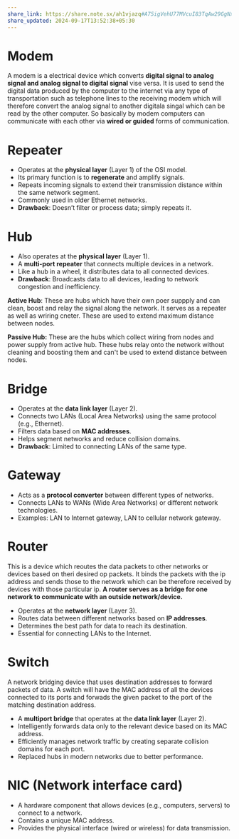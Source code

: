 ```yaml
---
share_link: https://share.note.sx/ah1vjazq#A75igVehU77MVcuI83TqAw29GgNxeu+DQmH3jK5HD/Y
share_updated: 2024-09-17T13:52:38+05:30
---
```

# Modem
A modem is a electrical device which converts **digital signal to analog signal and analog signal to digital signal** vise versa. It is used to send the digital data produced by the computer to the internet via any type of transportation such as telephone lines to the receiving modem which will therefore convert the analog signal to another digitala singal which can be read by the other computer.
So basically by modem computers can communicate with each other via **wired or guided** forms of communication.
# Repeater
- Operates at the **physical layer** (Layer 1) of the OSI model.
- Its primary function is to **regenerate** and amplify signals.
- Repeats incoming signals to extend their transmission distance within the same network segment.
- Commonly used in older Ethernet networks.
- **Drawback**: Doesn’t filter or process data; simply repeats it.
# Hub
- Also operates at the **physical layer** (Layer 1).
- A **multi-port repeater** that connects multiple devices in a network.
- Like a hub in a wheel, it distributes data to all connected devices.
- **Drawback**: Broadcasts data to all devices, leading to network congestion and inefficiency.

**Active Hub**: These are hubs which have their own poer suppply and can clean, boost and relay the signal along the network. It serves as a repeater as well as wriring cneter. These are used to extend maximum distance between nodes.

**Passive Hub:** These are the hubs which collect wiring from nodes and power supply from active hub. These hubs relay onto the network without cleaning and boosting them and can't be used to extend distance between nodes.
# Bridge
- Operates at the **data link layer** (Layer 2).
- Connects two LANs (Local Area Networks) using the same protocol (e.g., Ethernet).
- Filters data based on **MAC addresses**.
- Helps segment networks and reduce collision domains.
- **Drawback**: Limited to connecting LANs of the same type.
# Gateway
- Acts as a **protocol converter** between different types of networks.
- Connects LANs to WANs (Wide Area Networks) or different network technologies.
- Examples: LAN to Internet gateway, LAN to cellular network gateway.
# Router
This is a device which reoutes the data packets to other networks or devices based on theri desired op packets. It binds the packets with the ip address and sends those to the network which can be therefore received by devices with those particular ip.
**A router serves as a bridge for one network to communicate with an outside network/device.**
- Operates at the **network layer** (Layer 3).
- Routes data between different networks based on **IP addresses**.
- Determines the best path for data to reach its destination.
- Essential for connecting LANs to the Internet.
# Switch
A network bridging device that uses destination addresses to forward packets of data. A switch will have the MAC address of all the devices connected to its ports and forwads the given packet to the port of the matching destination address.
- A **multiport bridge** that operates at the **data link layer** (Layer 2).
- Intelligently forwards data only to the relevant device based on its MAC address.
- Efficiently manages network traffic by creating separate collision domains for each port.
- Replaced hubs in modern networks due to better performance.

# NIC (Network interface card)
- A hardware component that allows devices (e.g., computers, servers) to connect to a network.
- Contains a unique MAC address.
- Provides the physical interface (wired or wireless) for data transmission.